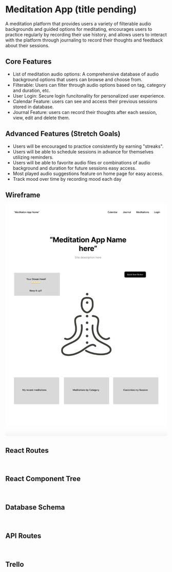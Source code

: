 # Meditation App (title pending)

A meditation platform that provides users a variety of filterable audio backgrounds and guided options for meditating, encourages users to practice regularly by recording their use history, and allows users to interact with the platform through journaling to record their thoughts and feedback about their sessions. 

## Core Features

* List of meditation audio options: A comprehensive database of audio background options that users can browse and choose from. 
* Filterable: Users can filter through audio options based on tag, category and duration, etc. 
* User Login: Secure login funcitonality for personalized user experience. 
* Calendar Feature: users can see and access their previous sessions stored in database. 
* Journal Feature: users can record their thoughts after each session, view, edit and delete them. 

## Advanced Features (Stretch Goals)

* Users will be encouraged to practice consistently by earning "streaks".
* Users will be able to schedule sessions in advance for themselves utilizing reminders.
* Users will be able to favorite audio files or combinations of audio background and duration for future sessions easy access. 
* Most played audio suggestions feature on home page for easy access.
* Track mood over time by recording mood each day

## Wireframe

<img src="Planning/homepage.png" alt/>

## React Routes

<img src="Planning/routes.drawio" alt/>

## React Component Tree

<img src="Planning/component-tree.drawio" alt/>

## Database Schema

<img src="Planning/schema.drawio" alt/>

## API Routes

<img src="Planning/api-routes.drawio" alt/>

## Trello
